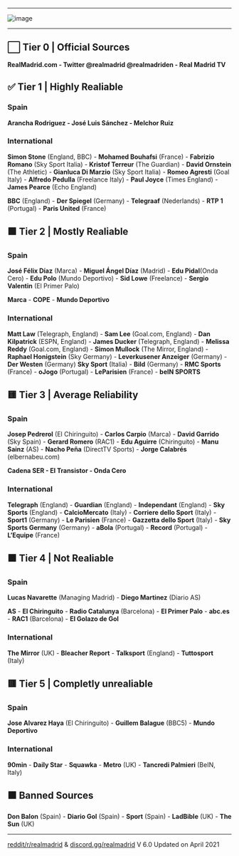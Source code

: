 __________

![image](https://user-images.githubusercontent.com/82177200/114949931-ed1c9d80-9e06-11eb-9cd2-472a4bec251d.png)

__________


## ⬜ Tier 0 | Official Sources

**RealMadrid.com - Twitter @realmadrid @realmadriden - Real Madrid TV**


## ✅ Tier 1 | Highly Realiable

### Spain

**Arancha Rodriguez - José Luis Sánchez - Melchor Ruiz**

### International

**Simon Stone** (England, BBC) - **Mohamed Bouhafsi** (France) - **Fabrizio Romano** (Sky Sport Italia) - **Kristof Terreur** (The Guardian) - **David Ornstein** (The Athletic) - **Gianluca Di Marzio** (Sky Sport Italia) - **Romeo Agresti** (Goal Italy) - **Alfredo Pedulla** (Freelance Italy) - **Paul Joyce** (Times England) - **James Pearce** (Echo England)

**BBC** (England) - **Der Spiegel** (Germany) - **Telegraaf** (Nederlands) - **RTP 1** (Portugal) - **Paris United** (France)


## 🟩 Tier 2 | Mostly Realiable

### Spain

**José Félix Díaz** (Marca) - **Miguel Ángel Díaz** (Madrid) - **Edu Pidal**(Onda Cero) - **Edu Polo** (Mundo Deportivo) - **Sid Lowe** (Freelance) - **Sergio Valentin** (El Primer Palo)

**Marca** -	**COPE** - **Mundo Deportivo**

### International

**Matt Law** (Telegraph, England) - **Sam Lee** (Goal.com, England) - **Dan Kilpatrick** (ESPN, England) - **James Ducker** (Telegraph, England) - **Melissa Reddy** (Goal.com, England) - **Simon Mullock** (The Mirror, England) - **Raphael Honigstein** (Sky Germany) - **Leverkusener Anzeiger** (Germany) - **Der Westen** (Germany)
**Sky Sport** (Italia) - **Bild** (Germany) - **RMC Sports** (France) - **oJogo** (Portugal) - **LeParisien** (France) - **beIN SPORTS**


## 🟨 Tier 3 | Average Reliability

### Spain

**Josep Pedrerol** (El Chiringuito) - **Carlos Carpio** (Marca) - **David Garrido** (Sky Spain) - **Gerard Romero** (RAC1) - **Edu Aguirre** (Chiringuito) - **Manu Sainz** (AS) - **Nacho Peña** (DirectTV Sports) - **Jorge Calabrés** (elbernabeu.com)

**Cadena SER - El Transistor - Onda Cero**

### International

**Telegraph** (England) - **Guardian** (England) - **Independant** (England) - **Sky Sports** (England) - **CalcioMercato** (Italy) - **Corriere dello Sport** (Italy) - **Sport1** (Germany) - **Le Parisien** (France) - **Gazzetta dello Sport** (Italy) - **Sky Sports Germany** (Germany) - **aBola** (Portugal) - **Record** (Portugal) - **L’Equipe** (France)


## 🟧 Tier 4 | Not Realiable

### Spain

**Lucas Navarette** (Managing Madrid) - **Diego Martinez** (Diario AS)

**AS** - **El Chiringuito** - **Radio Catalunya** (Barcelona) - **El Primer Palo** - **abc.es** - **RAC1** (Barcelona) - **El Golazo de Gol**

### International

**The Mirror** (UK) - **Bleacher Report** - **Talksport** (England) - **Tuttosport** (Italy)


## 🟥 Tier 5 | Completly unrealiable

### Spain

**Jose Alvarez Haya** (El Chiringuito) - **Guillem Balague** (BBC5) - **Mundo Deportivo**

### International

**90min** - **Daily Star** - **Squawka** - **Metro** (UK) - **Tancredi Palmieri** (BeIN, Italy)


## ⬛ Banned Sources


**Don Balon** (Spain) - **Diario Gol** (Spain) - **Sport** (Spain) - **LadBible** (UK) - **The Sun** (UK)


__________

[reddit/r/realmadrid](https://www.reddit.com/r/realmadrid) & [discord.gg/realmadrid](https://discord.com/invite/RealMadrid)
V 6.0 Updated on April 2021
